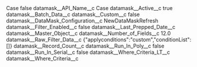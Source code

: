 <?xml version="1.0" encoding="UTF-8"?>
<CustomMetadata xmlns="http://soap.sforce.com/2006/04/metadata" xmlns:xsi="http://www.w3.org/2001/XMLSchema-instance" xmlns:xsd="http://www.w3.org/2001/XMLSchema">
    <label>Case</label>
    <protected>false</protected>
    <values>
        <field>datamask__API_Name__c</field>
        <value xsi:type="xsd:string">Case</value>
    </values>
    <values>
        <field>datamask__Active__c</field>
        <value xsi:type="xsd:boolean">true</value>
    </values>
    <values>
        <field>datamask__Batch_Data__c</field>
        <value xsi:nil="true"/>
    </values>
    <values>
        <field>datamask__Custom__c</field>
        <value xsi:type="xsd:boolean">false</value>
    </values>
    <values>
        <field>datamask__DataMask_Configuration__c</field>
        <value xsi:type="xsd:string">NewDataMaskRefresh</value>
    </values>
    <values>
        <field>datamask__Filter_Enabled__c</field>
        <value xsi:type="xsd:boolean">false</value>
    </values>
    <values>
        <field>datamask__Last_Prepped_Date__c</field>
        <value xsi:nil="true"/>
    </values>
    <values>
        <field>datamask__Master_Object__c</field>
        <value xsi:nil="true"/>
    </values>
    <values>
        <field>datamask__Number_of_Fields__c</field>
        <value xsi:type="xsd:double">12.0</value>
    </values>
    <values>
        <field>datamask__Raw_Filter_Data__c</field>
        <value xsi:type="xsd:string">{&quot;applyconditions&quot;:&quot;custom&quot;,&quot;conditionList&quot;:[]}</value>
    </values>
    <values>
        <field>datamask__Record_Count__c</field>
        <value xsi:nil="true"/>
    </values>
    <values>
        <field>datamask__Run_In_Poly__c</field>
        <value xsi:type="xsd:boolean">false</value>
    </values>
    <values>
        <field>datamask__Run_In_Serial__c</field>
        <value xsi:type="xsd:boolean">false</value>
    </values>
    <values>
        <field>datamask__Where_Criteria_LT__c</field>
        <value xsi:nil="true"/>
    </values>
    <values>
        <field>datamask__Where_Criteria__c</field>
        <value xsi:nil="true"/>
    </values>
</CustomMetadata>
